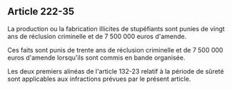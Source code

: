 Article 222-35
----
La production ou la fabrication illicites de stupéfiants sont punies de vingt
ans de réclusion criminelle et de 7 500 000 euros d'amende.

Ces faits sont punis de trente ans de réclusion criminelle et de 7 500 000 euros
d'amende lorsqu'ils sont commis en bande organisée.

Les deux premiers alinéas de l'article 132-23 relatif à la période de sûreté
sont applicables aux infractions prévues par le présent article.
